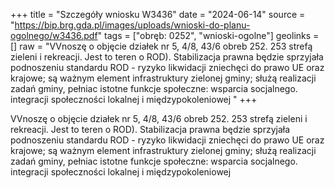 +++
title = "Szczegóły wniosku W3436"
date = "2024-06-14"
source = "https://bip.brg.gda.pl/images/uploads/wnioski-do-planu-ogolnego/w3436.pdf"
tags = ["obręb: 0252", "wnioski-ogolne"]
geolinks = []
raw = "VVnoszę o objęcie działek nr 5, 4/8, 43/6 obreb 252. 253 strefą zieleni i rekreacji. Jest to teren o ROD). Stabilizacja prawna będzie sprzyjała podnoszeniu standardu ROD - ryzyko likwidacji zniechęci do prawo UE oraz krajowe; są ważnym element infrastruktury zielonej gminy; służą realizacji zadań gminy, pełniac istotne funkcje społeczne: wsparcia socjalnego. integracji społeczności lokalnej i międzypokoleniowej "
+++

VVnoszę o objęcie działek nr 5, 4/8, 43/6 obreb 252. 253 strefą zieleni i rekreacji. Jest to teren
o ROD). Stabilizacja prawna będzie sprzyjała podnoszeniu standardu ROD - ryzyko likwidacji zniechęci do
prawo UE oraz krajowe; są ważnym element infrastruktury zielonej gminy; służą realizacji zadań gminy, pełniac
istotne funkcje społeczne: wsparcia socjalnego. integracji społeczności lokalnej i międzypokoleniowej




